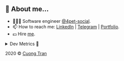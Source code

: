 ## 🦄 About me...

- 🧑🏻‍💻 Software engineer [@4pet-social](https://github.com/4pet-social).
- 📫 How to reach me: [LinkedIn](https://linkedin.com/in/103cuong) | [Telegram](https://t.me/cuong103) | [Portfolio](https://103cuong.github.io/).
- 💵 Hire [me](mailto:103cuong@gmail.com).

<details><summary>Dev Metrics 💅</summary>

<!--START_SECTION:waka-->
![Profile Views](http://img.shields.io/badge/Profile%20Views-11-blue)

![Lines of code](https://img.shields.io/badge/From%20Hello%20World%20I%27ve%20Written-15.9%20million%20lines%20of%20code-blue)

**🐱 My Github Data** 

> 🏆 2,325 Contributions in the Year 2020
 > 
> 📦 496.8 kB Used in Github's Storage 
 > 
> 💼 Opted to Hire
 > 
> 📜 155 Public Repositories
 > 
> 🔑 0 Private Repository 
 > 
**I'm a Night 🦉** 

```text
🌞 Morning    57 commits     ███░░░░░░░░░░░░░░░░░░░░░░   12.08% 
🌆 Daytime    152 commits    ████████░░░░░░░░░░░░░░░░░   32.2% 
🌃 Evening    162 commits    ████████░░░░░░░░░░░░░░░░░   34.32% 
🌙 Night      101 commits    █████░░░░░░░░░░░░░░░░░░░░   21.4%

```
📅 **I'm Most Productive on Thursday** 

```text
Monday       64 commits     ███░░░░░░░░░░░░░░░░░░░░░░   13.56% 
Tuesday      67 commits     ███░░░░░░░░░░░░░░░░░░░░░░   14.19% 
Wednesday    56 commits     ███░░░░░░░░░░░░░░░░░░░░░░   11.86% 
Thursday     103 commits    █████░░░░░░░░░░░░░░░░░░░░   21.82% 
Friday       62 commits     ███░░░░░░░░░░░░░░░░░░░░░░   13.14% 
Saturday     52 commits     ██░░░░░░░░░░░░░░░░░░░░░░░   11.02% 
Sunday       68 commits     ███░░░░░░░░░░░░░░░░░░░░░░   14.41%

```


📊 **This Week I Spent My Time On** 

```text
⌚︎ Time Zone: Asia/Ho_Chi_Minh

💬 Programming Languages: 
TypeScript               12 hrs 40 mins      ███████████░░░░░░░░░░░░░░   46.51% 
JSON                     4 hrs 17 mins       ████░░░░░░░░░░░░░░░░░░░░░   15.76% 
JavaScript               3 hrs 7 mins        ███░░░░░░░░░░░░░░░░░░░░░░   11.5% 
YAML                     2 hrs 19 mins       ██░░░░░░░░░░░░░░░░░░░░░░░   8.52% 
Bash                     1 hr 47 mins        █░░░░░░░░░░░░░░░░░░░░░░░░   6.57%

🔥 Editors: 
WebStorm                 13 hrs 58 mins      ████████████░░░░░░░░░░░░░   51.29% 
VS Code                  13 hrs 16 mins      ████████████░░░░░░░░░░░░░   48.71%

```

**I Mostly Code in TypeScript** 

```text
TypeScript               50 repos            ████████████░░░░░░░░░░░░░   51.02% 
JavaScript               18 repos            ████░░░░░░░░░░░░░░░░░░░░░   18.37% 
Go                       18 repos            ████░░░░░░░░░░░░░░░░░░░░░   18.37% 
Dockerfile               3 repos             ░░░░░░░░░░░░░░░░░░░░░░░░░   3.06% 
Dart                     2 repos             ░░░░░░░░░░░░░░░░░░░░░░░░░   2.04%

```



<!--END_SECTION:waka-->
</details>

2020 © [Cuong Tran](https://github.com/103cuong)
